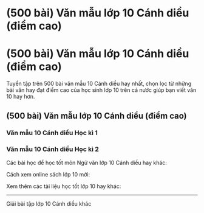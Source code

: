 # (500 bài) Văn mẫu lớp 10 Cánh diều (điểm cao)

# (500 bài) Văn mẫu lớp 10 Cánh diều (điểm cao)

Tuyển tập trên 500 bài văn mẫu 10 Cánh diều hay nhất, chọn lọc từ những bài văn hay đạt điểm cao của học sinh lớp 10 trên cả nước giúp bạn viết văn 10 hay hơn.

## (500 bài) Văn mẫu lớp 10 Cánh diều (điểm cao)

### **Văn mẫu 10 Cánh diều Học kì 1**

### **Văn mẫu 10 Cánh diều Học kì 2**

Các bài học để học tốt môn Ngữ văn lớp 10 Cánh diều hay khác:

Cách xem online sách lớp 10 mới:

Xem thêm các tài liệu học tốt lớp 10 hay khác:

* * *

Giải bài tập lớp 10 Cánh diều khác
